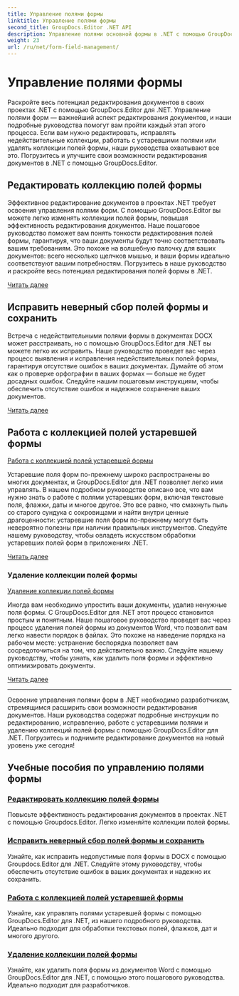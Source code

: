 ```yaml
---
title: Управление полями формы
linktitle: Управление полями формы
second_title: GroupDocs.Editor .NET API
description: Управление полями основной формы в .NET с помощью GroupDocs.Editor. Научитесь редактировать, исправлять, работать с устаревшими версиями и легко удалять коллекции полей форм.
weight: 23
url: /ru/net/form-field-management/
---
```


# Управление полями формы

Раскройте весь потенциал редактирования документов в своих проектах .NET с помощью GroupDocs.Editor для .NET. Управление полями форм — важнейший аспект редактирования документов, и наши подробные руководства помогут вам пройти каждый этап этого процесса. Если вам нужно редактировать, исправлять недействительные коллекции, работать с устаревшими полями или удалять коллекции полей формы, наши руководства охватывают все это. Погрузитесь и улучшите свои возможности редактирования документов в .NET с помощью GroupDocs.Editor.

## Редактировать коллекцию полей формы

Эффективное редактирование документов в проектах .NET требует освоения управления полями форм. С помощью GroupDocs.Editor вы можете легко изменять коллекции полей формы, повышая эффективность редактирования документов. Наше пошаговое руководство поможет вам понять тонкости редактирования полей формы, гарантируя, что ваши документы будут точно соответствовать вашим требованиям. Это похоже на волшебную палочку для ваших документов: всего несколько щелчков мышью, и ваши формы идеально соответствуют вашим потребностям. Погрузитесь в наше руководство и раскройте весь потенциал редактирования полей формы в .NET.

[Читать далее](./edit-form-field-collection/)

## Исправить неверный сбор полей формы и сохранить

Встреча с недействительными полями формы в документах DOCX может расстраивать, но с помощью GroupDocs.Editor для .NET вы можете легко их исправить. Наше руководство проведет вас через процесс выявления и исправления недействительных полей формы, гарантируя отсутствие ошибок в ваших документах. Думайте об этом как о проверке орфографии в ваших формах — больше не будет досадных ошибок. Следуйте нашим пошаговым инструкциям, чтобы обеспечить отсутствие ошибок и надежное сохранение ваших документов.

[Читать далее](./fix-invalid-form-field-collection-save/)

## Работа с коллекцией полей устаревшей формы
[Работа с коллекцией полей устаревшей формы](./work-legacy-form-field-collection/)

Устаревшие поля форм по-прежнему широко распространены во многих документах, и GroupDocs.Editor для .NET позволяет легко ими управлять. В нашем подробном руководстве описано все, что вам нужно знать о работе с полями устаревших форм, включая текстовые поля, флажки, даты и многое другое. Это все равно, что смахнуть пыль со старого сундука с сокровищами и найти внутри ценные драгоценности: устаревшие поля форм по-прежнему могут быть невероятно полезны при наличии правильных инструментов. Следуйте нашему руководству, чтобы овладеть искусством обработки устаревших полей форм в приложениях .NET.

[Читать далее](./work-legacy-form-field-collection/)

### Удаление коллекции полей формы
[Удаление коллекции полей формы](./remove-form-field-collection/)

Иногда вам необходимо упростить ваши документы, удалив ненужные поля формы. С GroupDocs.Editor для .NET этот процесс становится простым и понятным. Наше пошаговое руководство проведет вас через процесс удаления полей формы из документов Word, что позволит вам легко навести порядок в файлах. Это похоже на наведение порядка на рабочем месте: устранение беспорядка позволяет вам сосредоточиться на том, что действительно важно. Следуйте нашему руководству, чтобы узнать, как удалить поля формы и эффективно оптимизировать документы.

[Читать далее](./remove-form-field-collection/)

---

Освоение управления полями форм в .NET необходимо разработчикам, стремящимся расширить свои возможности редактирования документов. Наши руководства содержат подробные инструкции по редактированию, исправлению, работе с устаревшими полями и удалению коллекций полей формы с помощью GroupDocs.Editor для .NET. Погрузитесь и поднимите редактирование документов на новый уровень уже сегодня!
## Учебные пособия по управлению полями формы
### [Редактировать коллекцию полей формы](./edit-form-field-collection/)
Повысьте эффективность редактирования документов в проектах .NET с помощью Groupdocs.Editor. Легко изменяйте коллекции полей формы.
### [Исправить неверный сбор полей формы и сохранить](./fix-invalid-form-field-collection-save/)
Узнайте, как исправить недопустимые поля формы в DOCX с помощью Groupdocs.Editor для .NET. Следуйте этому руководству, чтобы обеспечить отсутствие ошибок в ваших документах и надежно их сохранить.
### [Работа с коллекцией полей устаревшей формы](./work-legacy-form-field-collection/)
Узнайте, как управлять полями устаревшей формы с помощью GroupDocs.Editor для .NET, из нашего подробного руководства. Идеально подходит для обработки текстовых полей, флажков, дат и многого другого.
### [Удаление коллекции полей формы](./remove-form-field-collection/)
Узнайте, как удалить поля формы из документов Word с помощью GroupDocs.Editor для .NET, с помощью этого пошагового руководства. Идеально подходит для разработчиков.